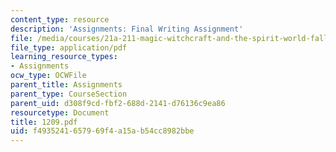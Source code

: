 ```yaml
---
content_type: resource
description: 'Assignments: Final Writing Assignment'
file: /media/courses/21a-211-magic-witchcraft-and-the-spirit-world-fall-2003/f4935241657969f4a15ab54cc8982bbe_1209.pdf
file_type: application/pdf
learning_resource_types:
- Assignments
ocw_type: OCWFile
parent_title: Assignments
parent_type: CourseSection
parent_uid: d308f9cd-fbf2-688d-2141-d76136c9ea86
resourcetype: Document
title: 1209.pdf
uid: f4935241-6579-69f4-a15a-b54cc8982bbe
---
```

